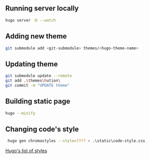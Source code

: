 ## Running server locally
```bash
hugo server -D --watch
```

## Adding new theme
```bash
git submodule add <git-submodule> themes/<hugo-theme-name>
```

## Updating theme
```bash
git submodule update --remote
git add .\themes\hution\    
git commit -m "UPDATE theme"
```

## Building static page
```bash
hugo --minify
```

## Changing code's style
```bash
 hugo gen chromastyles --style=???? > .\static\code-style.css
 ```
[Hugo's list of styles](https://xyproto.github.io/splash/docs/all.html)
